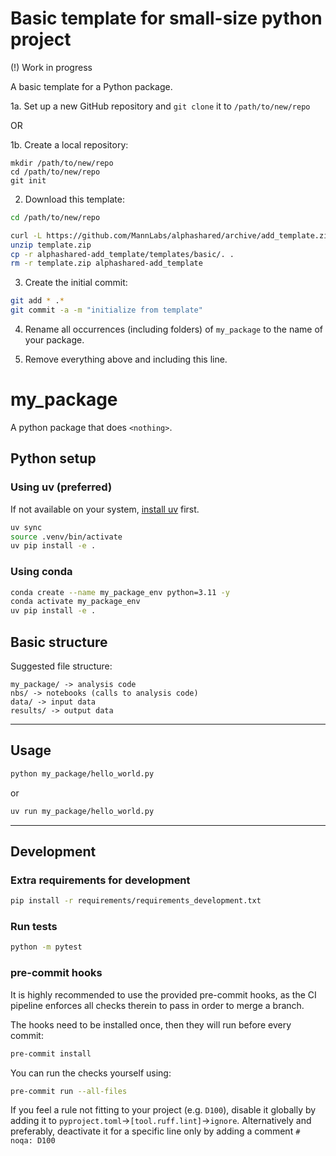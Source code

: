 # Basic template for small-size python project

(!) Work in progress

A basic template for a Python package.

1a. Set up a new GitHub repository and `git clone` it to `/path/to/new/repo`

OR

1b. Create a local repository:
```
mkdir /path/to/new/repo
cd /path/to/new/repo
git init
```

2. Download this template:
```bash
cd /path/to/new/repo

curl -L https://github.com/MannLabs/alphashared/archive/add_template.zip -o template.zip
unzip template.zip
cp -r alphashared-add_template/templates/basic/. .
rm -r template.zip alphashared-add_template
```

3. Create the initial commit:
```bash
git add * .*
git commit -a -m "initialize from template"
```

4. Rename all occurrences (including folders) of `my_package` to the name of your package.

5. Remove everything above and including this line.

# my_package
A python package that does `<nothing>`.

## Python setup

### Using uv (preferred)
If not available on your system, [install uv](https://docs.astral.sh/uv/getting-started/installation/)
first.
```bash
uv sync
source .venv/bin/activate
uv pip install -e .
````

### Using conda
```bash
conda create --name my_package_env python=3.11 -y
conda activate my_package_env
uv pip install -e .
```


## Basic structure
Suggested file structure:
```
my_package/ -> analysis code
nbs/ -> notebooks (calls to analysis code)
data/ -> input data
results/ -> output data
```

---
## Usage

```bash
python my_package/hello_world.py
```
or
```bash
uv run my_package/hello_world.py
```


---
## Development
### Extra requirements for development
```bash
pip install -r requirements/requirements_development.txt
```

### Run tests
```bash
python -m pytest
```


### pre-commit hooks
It is highly recommended to use the provided pre-commit hooks, as the CI pipeline enforces all checks therein to
pass in order to merge a branch.

The hooks need to be installed once, then they will run before every commit:
```bash
pre-commit install
```
You can run the checks yourself using:
```bash
pre-commit run --all-files
```

If you feel a rule not fitting to your project (e.g. `D100`), disable it globally
by adding it to
`pyproject.toml`->`[tool.ruff.lint]`->`ignore`. Alternatively and preferably,
deactivate it for a specific line only by adding a comment `# noqa: D100`
